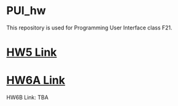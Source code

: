# PUI_hw

This repository is used for Programming User Interface class F21.

# [HW5 Link](https://evelynli06.github.io/HW5/index)

# [HW6A Link](https://evelynli06.github.io/HW6A/index)

HW6B Link: TBA
